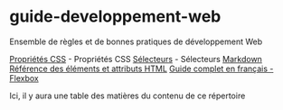 # guide-developpement-web
Ensemble de règles et de bonnes pratiques de développement Web

[Propriétés CSS](https://developer.mozilla.org/fr/docs/Web/CSS/Reference) - Propriétés CSS
[Sélecteurs](https://developer.mozilla.org/fr/docs/Web/CSS/Sélecteurs_CSS) - Sélecteurs
[Markdown](https://www.markdownguide.org/basic-syntax/)
[Référence des éléments et attributs HTML](https://developer.mozilla.org/fr/docs/Web/HTML/Element)
[Guide complet en français - Flexbox](https://la-cascade.io/flexbox-guide-complet/)



Ici, il y aura une table des matières du contenu de ce répertoire

